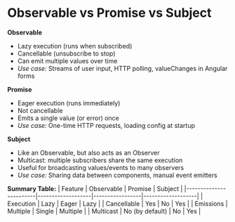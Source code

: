 # Observable vs Promise vs Subject

**Observable**
- Lazy execution (runs when subscribed)
- Cancellable (unsubscribe to stop)
- Can emit multiple values over time
- *Use case:* Streams of user input, HTTP polling, valueChanges in Angular forms

**Promise**
- Eager execution (runs immediately)
- Not cancellable
- Emits a single value (or error) once
- *Use case:* One-time HTTP requests, loading config at startup

**Subject**
- Like an Observable, but also acts as an Observer
- Multicast: multiple subscribers share the same execution
- Useful for broadcasting values/events to many observers
- *Use case:* Sharing data between components, manual event emitters

**Summary Table:**
| Feature                | Observable         | Promise         | Subject           |
|------------------------|-------------------|-----------------|-------------------|
| Execution              | Lazy              | Eager           | Lazy              |
| Cancellable            | Yes               | No              | Yes               |
| Emissions              | Multiple          | Single          | Multiple          |
| Multicast              | No (by default)   | No              | Yes               |
